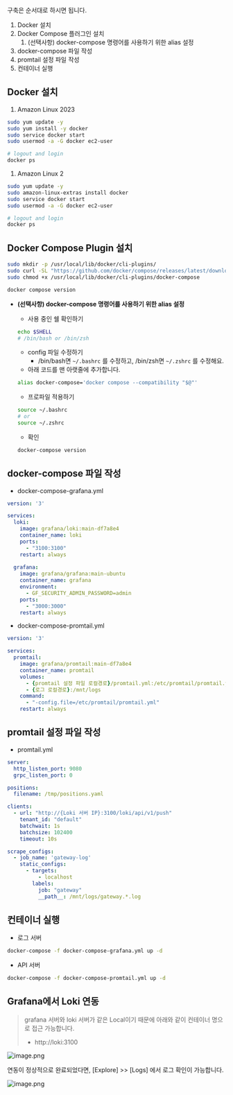 구축은 순서대로 하시면 됩니다.

1. Docker 설치
2. Docker Compose 플러그인 설치
    1. (선택사항) docker-compose 명령어를 사용하기 위한 alias 설정
3. docker-compose 파일 작성
4. promtail 설정 파일 작성
5. 컨테이너 실행

## Docker 설치

1. Amazon Linux 2023

```bash
sudo yum update -y
sudo yum install -y docker
sudo service docker start
sudo usermod -a -G docker ec2-user

# logout and login
docker ps
```

1. Amazon Linux 2

```bash
sudo yum update -y
sudo amazon-linux-extras install docker
sudo service docker start
sudo usermod -a -G docker ec2-user

# logout and login
docker ps
```

## Docker Compose Plugin 설치

```bash
sudo mkdir -p /usr/local/lib/docker/cli-plugins/
sudo curl -SL "https://github.com/docker/compose/releases/latest/download/docker-compose-linux-$(uname -m)" -o /usr/local/lib/docker/cli-plugins/docker-compose
sudo chmod +x /usr/local/lib/docker/cli-plugins/docker-compose

docker compose version
```

- **(선택사항) docker-compose 명령어를 사용하기 위한 alias 설정**
    - 사용 중인 쉘 확인하기
    
    ```bash
    echo $SHELL
    # /bin/bash or /bin/zsh
    ```
    
    - config 파일 수정하기
        - /bin/bash면 `~/.bashrc` 를 수정하고, /bin/zsh면 `~/.zshrc` 를 수정해요.
    - 아래 코드를 맨 아랫줄에 추가합니다.
    
    ```bash
    alias docker-compose='docker compose --compatibility "$@"'
    ```
    
    - 프로파일 적용하기
    
    ```bash
    source ~/.bashrc
    # or
    source ~/.zshrc
    ```
    
    - 확인
    
    ```bash
    docker-compose version
    ```
    

## docker-compose 파일 작성

- docker-compose-grafana.yml

```yaml
version: '3'

services:
  loki:
    image: grafana/loki:main-df7a8e4
    container_name: loki
    ports:
      - "3100:3100"
    restart: always
    
  grafana:
    image: grafana/grafana:main-ubuntu
    container_name: grafana
    environment:
      - GF_SECURITY_ADMIN_PASSWORD=admin
    ports:
      - "3000:3000"
    restart: always
```

- docker-compose-promtail.yml

```yaml
version: '3'

services:
  promtail:
    image: grafana/promtail:main-df7a8e4
    container_name: promtail
    volumes:
      - {promtail 설정 파일 로컬경로}/promtail.yml:/etc/promtail/promtail.yml
      - {로그 로컬경로}:/mnt/logs
    command:
      - "-config.file=/etc/promtail/promtail.yml"
    restart: always
```

## promtail 설정 파일 작성

- promtail.yml

```yaml
server:
  http_listen_port: 9080
  grpc_listen_port: 0

positions:
  filename: /tmp/positions.yaml

clients:
  - url: "http://{Loki 서버 IP}:3100/loki/api/v1/push"
    tenant_id: "default"
    batchwait: 1s
    batchsize: 102400
    timeout: 10s

scrape_configs:
  - job_name: 'gateway-log'
    static_configs:
      - targets:
          - localhost
        labels:
          job: "gateway"
          __path__: /mnt/logs/gateway.*.log
```

## 컨테이너 실행

- 로그 서버

```bash
docker-compose -f docker-compose-grafana.yml up -d
```

- API 서버

```bash
docker-compose -f docker-compose-promtail.yml up -d
```

## Grafana에서 Loki 연동

> grafana 서버와 loki 서버가 같은 Local이기 때문에 아래와 같이 컨테이너 명으로 접근 가능합니다.
> 
> - http://loki:3100

![image.png](https://prod-files-secure.s3.us-west-2.amazonaws.com/ae115e03-70a8-424f-a8e1-4ecf247ca623/adcf43f5-332c-4fc3-9a55-3d2d01909f91/image.png)

연동이 정상적으로 완료되었다면, [Explore] >> [Logs] 에서 로그 확인이 가능합니다.

![image.png](https://prod-files-secure.s3.us-west-2.amazonaws.com/ae115e03-70a8-424f-a8e1-4ecf247ca623/7daab381-21de-49c0-ad92-59d71a2cbbad/image.png)
